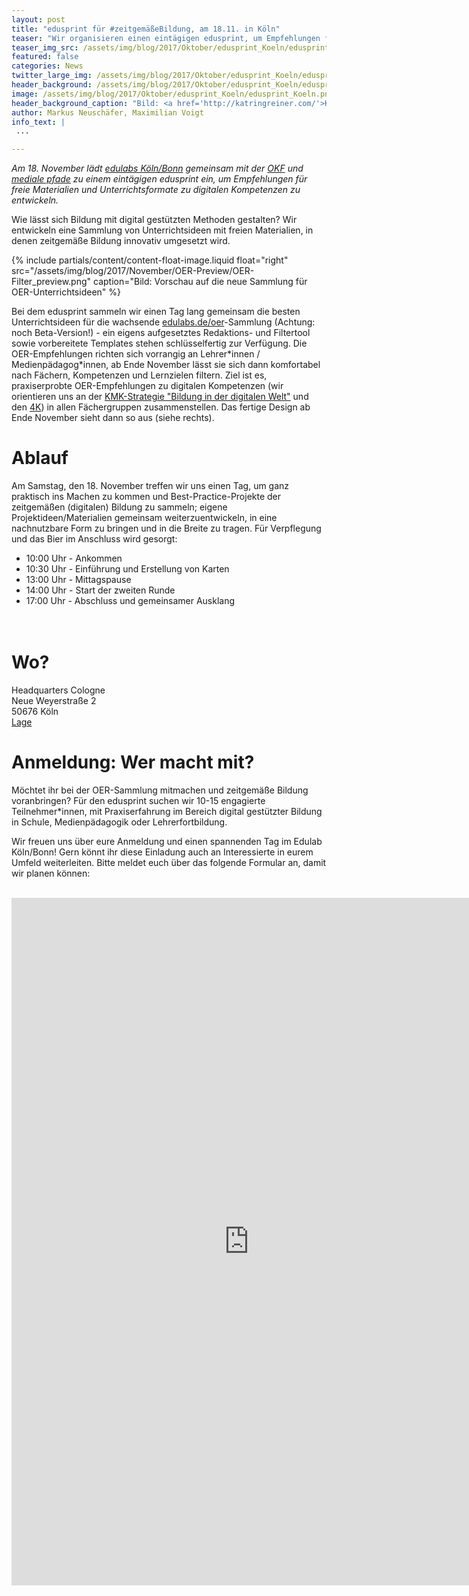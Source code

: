 ```yaml
---
layout: post
title: "edusprint für #zeitgemäßeBildung, am 18.11. in Köln"
teaser: "Wir organisieren einen eintägigen edusprint, um Empfehlungen für Materialien und Unterrichtsformate zu digitalen Kompetenzen zu entwickeln."
teaser_img_src: /assets/img/blog/2017/Oktober/edusprint_Koeln/edusprint_Koeln.png
featured: false
categories: News
twitter_large_img: /assets/img/blog/2017/Oktober/edusprint_Koeln/edusprint_Koeln.png
header_background: /assets/img/blog/2017/Oktober/edusprint_Koeln/edusprint.jpg
image: /assets/img/blog/2017/Oktober/edusprint_Koeln/edusprint_Koeln.png
header_background_caption: "Bild: <a href='http://katringreiner.com/'>Katrin Greiner</a>, <a href='https://creativecommons.org/licenses/by/4.0/legalcode'>CC-BY 4.0</a>"
author: Markus Neuschäfer, Maximilian Voigt
info_text: |
 ...

---
```

*Am 18. November lädt [edulabs Köln/Bonn](https://edulabs.de/labs/edulabsk-bn) gemeinsam mit der [OKF](https://www.okfn.de) und [mediale pfade](http://www.medialepfade.org/) zu einem eintägigen edusprint ein, um Empfehlungen für freie Materialien und Unterrichtsformate zu digitalen Kompetenzen zu entwickeln.*

Wie lässt sich Bildung mit digital gestützten Methoden gestalten? Wir entwickeln eine Sammlung von Unterrichtsideen mit freien Materialien, in denen zeitgemäße Bildung innovativ umgesetzt wird.

<!-- include floated image -->
{% include partials/content/content-float-image.liquid float="right"
src="/assets/img/blog/2017/November/OER-Preview/OER-Filter_preview.png" caption="Bild: Vorschau auf die neue Sammlung für OER-Unterrichtsideen" %}

Bei dem edusprint sammeln wir einen Tag lang gemeinsam die besten Unterrichtsideen für die wachsende [edulabs.de/oer](http://www.edulabs.de/oer)-Sammlung (Achtung: noch Beta-Version!) - ein eigens aufgesetztes Redaktions- und Filtertool sowie vorbereitete Templates stehen schlüsselfertig zur Verfügung. Die OER-Empfehlungen richten sich vorrangig an Lehrer\*innen / Medienpädagog\*innen, ab Ende November lässt sie sich dann komfortabel nach Fächern, Kompetenzen und Lernzielen filtern. Ziel ist es, praxiserprobte OER-Empfehlungen zu digitalen Kompetenzen (wir orientieren uns an der [KMK-Strategie "Bildung in der digitalen Welt"](https://www.kmk.org/fileadmin/Dateien/pdf/PresseUndAktuelles/2016/Bildung_digitale_Welt_Webversion.pdf) und den [4K](http://politik-digital.de/news/aula-schuelerbeteiligung-und-die-kompetenzen-der-zukunft-153015/)) in allen Fächergruppen zusammenstellen. Das fertige Design ab Ende November sieht dann so aus (siehe rechts).


# Ablauf
Am Samstag, den 18. November treffen wir uns einen Tag, um ganz praktisch ins Machen zu kommen und Best-Practice-Projekte der zeitgemäßen (digitalen) Bildung zu sammeln; eigene Projektideen/Materialien gemeinsam weiterzuentwickeln, in eine nachnutzbare Form zu bringen und in die Breite zu tragen. Für Verpflegung und das Bier im Anschluss wird gesorgt:

* 10:00 Uhr - Ankommen
* 10:30 Uhr - Einführung und Erstellung von Karten
* 13:00 Uhr - Mittagspause
* 14:00 Uhr - Start der zweiten Runde
* 17:00 Uhr - Abschluss und gemeinsamer Ausklang<br><br><br>

# Wo?
Headquarters Cologne<br>
Neue Weyerstraße 2<br>
50676 Köln<br>
[Lage](https://goo.gl/maps/d4Ln6x5wXPv)

# Anmeldung: Wer macht mit?
Möchtet ihr bei der OER-Sammlung mitmachen und zeitgemäße Bildung voranbringen? Für den edusprint suchen wir 10-15 engagierte Teilnehmer\*innen, mit Praxiserfahrung im Bereich digital gestützter Bildung in Schule, Medienpädagogik oder Lehrerfortbildung.

Wir freuen uns über eure Anmeldung und einen spannenden Tag im Edulab Köln/Bonn! Gern könnt ihr diese Einladung auch an Interessierte in eurem Umfeld weiterleiten. Bitte meldet euch über das folgende Formular an, damit wir planen können:<br><br>

<div class="video"><iframe src="https://docs.google.com/forms/d/e/1FAIpQLSeiOcVXU1_JFlHQyAwkyRN12bxxtBZtJXpYDm-fRLoMr09x4w/viewform?embedded=true" width="760" height="1100" frameborder="0" marginheight="0" marginwidth="0">Wird geladen...</iframe></div>
